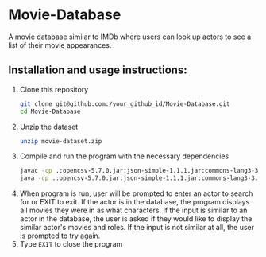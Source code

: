 # Movie-Database
A movie database similar to IMDb where users can look up actors to see a list of their movie appearances.

## Installation and usage instructions:
1. Clone this repository
    ```sh
    git clone git@github.com:/your_github_id/Movie-Database.git
    cd Movie-Database
    ```
1. Unzip the dataset
    ```sh
    unzip movie-dataset.zip
    ```
1. Compile and run the program with the necessary dependencies
    ```sh
    javac -cp .:opencsv-5.7.0.jar:json-simple-1.1.1.jar:commons-lang3-3.12.0.jar MovieWallDriver.java
    java -cp .:opencsv-5.7.0.jar:json-simple-1.1.1.jar:commons-lang3-3.12.0.jar MovieWallDriver movie-dataset.csv
    ```
1. When program is run, user will be prompted to enter an actor to search for or EXIT to exit. If the actor is in the database, the program displays all movies they were in as what characters. If the input is similar to an actor in the database, the user is asked if they would like to display the similar actor's movies and roles. If the input is not similar at all, the user is prompted to try again.
1. Type ```EXIT``` to close the program
